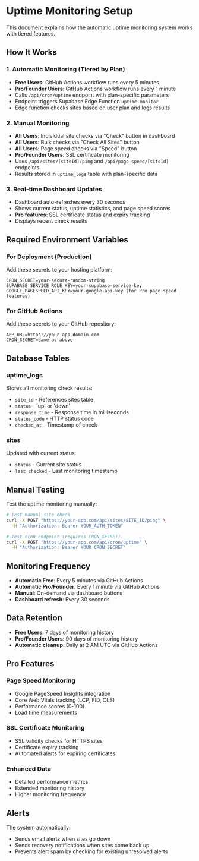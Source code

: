 # Uptime Monitoring Setup

This document explains how the automatic uptime monitoring system works with tiered features.

## How It Works

### 1. Automatic Monitoring (Tiered by Plan)
- **Free Users**: GitHub Actions workflow runs every 5 minutes
- **Pro/Founder Users**: GitHub Actions workflow runs every 1 minute
- Calls `/api/cron/uptime` endpoint with plan-specific parameters
- Endpoint triggers Supabase Edge Function `uptime-monitor`
- Edge function checks sites based on user plan and logs results

### 2. Manual Monitoring
- **All Users**: Individual site checks via "Check" button in dashboard
- **All Users**: Bulk checks via "Check All Sites" button
- **All Users**: Page speed checks via "Speed" button
- **Pro/Founder Users**: SSL certificate monitoring
- Uses `/api/sites/[siteId]/ping` and `/api/page-speed/[siteId]` endpoints
- Results stored in `uptime_logs` table with plan-specific data

### 3. Real-time Dashboard Updates
- Dashboard auto-refreshes every 30 seconds
- Shows current status, uptime statistics, and page speed scores
- **Pro features**: SSL certificate status and expiry tracking
- Displays recent check results

## Required Environment Variables

### For Deployment (Production)
Add these secrets to your hosting platform:

```
CRON_SECRET=your-secure-random-string
SUPABASE_SERVICE_ROLE_KEY=your-supabase-service-key
GOOGLE_PAGESPEED_API_KEY=your-google-api-key (for Pro page speed features)
```

### For GitHub Actions
Add these secrets to your GitHub repository:

```
APP_URL=https://your-app-domain.com
CRON_SECRET=same-as-above
```

## Database Tables

### uptime_logs
Stores all monitoring check results:
- `site_id` - References sites table
- `status` - 'up' or 'down'
- `response_time` - Response time in milliseconds
- `status_code` - HTTP status code
- `checked_at` - Timestamp of check

### sites
Updated with current status:
- `status` - Current site status
- `last_checked` - Last monitoring timestamp

## Manual Testing

Test the uptime monitoring manually:

```bash
# Test manual site check
curl -X POST "https://your-app.com/api/sites/SITE_ID/ping" \
  -H "Authorization: Bearer YOUR_AUTH_TOKEN"

# Test cron endpoint (requires CRON_SECRET)
curl -X POST "https://your-app.com/api/cron/uptime" \
  -H "Authorization: Bearer YOUR_CRON_SECRET"
```

## Monitoring Frequency

- **Automatic Free**: Every 5 minutes via GitHub Actions
- **Automatic Pro/Founder**: Every 1 minute via GitHub Actions
- **Manual**: On-demand via dashboard buttons
- **Dashboard refresh**: Every 30 seconds

## Data Retention

- **Free Users**: 7 days of monitoring history
- **Pro/Founder Users**: 90 days of monitoring history
- **Automatic cleanup**: Daily at 2 AM UTC via GitHub Actions

## Pro Features

### Page Speed Monitoring
- Google PageSpeed Insights integration
- Core Web Vitals tracking (LCP, FID, CLS)
- Performance scores (0-100)
- Load time measurements

### SSL Certificate Monitoring
- SSL validity checks for HTTPS sites
- Certificate expiry tracking
- Automated alerts for expiring certificates

### Enhanced Data
- Detailed performance metrics
- Extended monitoring history
- Higher monitoring frequency

## Alerts

The system automatically:
- Sends email alerts when sites go down
- Sends recovery notifications when sites come back up
- Prevents alert spam by checking for existing unresolved alerts